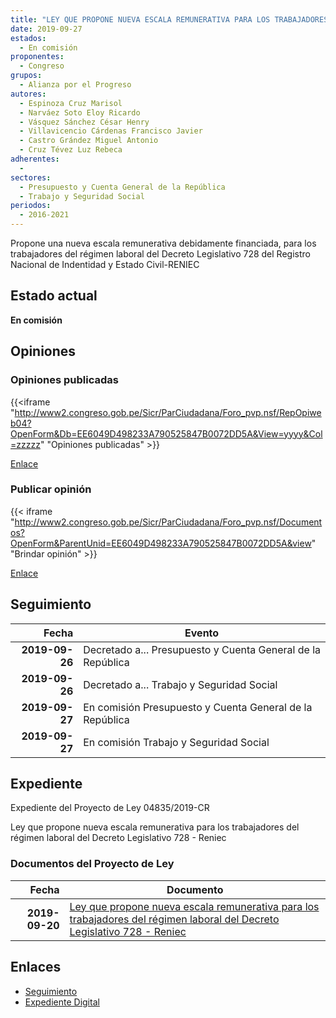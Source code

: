 ```yaml
---
title: "LEY QUE PROPONE NUEVA ESCALA REMUNERATIVA PARA LOS TRABAJADORES DEL RÉGIMEN LABORAL DEL DECRETO LEGISLATIVO 728-RENIEC"
date: 2019-09-27
estados: 
  - En comisión
proponentes: 
  - Congreso
grupos: 
  - Alianza por el Progreso
autores: 
  - Espinoza Cruz Marisol
  - Narváez Soto Eloy Ricardo
  - Vásquez Sánchez César Henry
  - Villavicencio Cárdenas Francisco Javier
  - Castro Grández Miguel Antonio
  - Cruz Tévez Luz Rebeca
adherentes: 
  - 
sectores: 
  - Presupuesto y Cuenta General de la República
  - Trabajo y Seguridad Social
periodos: 
  - 2016-2021
---
```


Propone una nueva escala remunerativa debidamente financiada, para los trabajadores del régimen laboral del Decreto Legislativo 728 del Registro Nacional de Indentidad y Estado Civil-RENIEC


## Estado actual

**En comisión**

## Opiniones

### Opiniones publicadas

{{<iframe "http://www2.congreso.gob.pe/Sicr/ParCiudadana/Foro_pvp.nsf/RepOpiweb04?OpenForm&Db=EE6049D498233A790525847B0072DD5A&View=yyyy&Col=zzzzz" "Opiniones publicadas" >}}

[Enlace](http://www2.congreso.gob.pe/Sicr/ParCiudadana/Foro_pvp.nsf/RepOpiweb04?OpenForm&Db=EE6049D498233A790525847B0072DD5A&View=yyyy&Col=zzzzz)
### Publicar opinión

{{< iframe "http://www2.congreso.gob.pe/Sicr/ParCiudadana/Foro_pvp.nsf/Documentos?OpenForm&ParentUnid=EE6049D498233A790525847B0072DD5A&view" "Brindar opinión" >}}

[Enlace](http://www2.congreso.gob.pe/Sicr/ParCiudadana/Foro_pvp.nsf/Documentos?OpenForm&ParentUnid=EE6049D498233A790525847B0072DD5A&view)

## Seguimiento

| Fecha | Evento |
|------:|--------|
| **2019-09-26** | Decretado a... Presupuesto y Cuenta General de la República|
| **2019-09-26** | Decretado a... Trabajo y Seguridad Social|
| **2019-09-27** | En comisión Presupuesto y Cuenta General de la República|
| **2019-09-27** | En comisión Trabajo y Seguridad Social|


## Expediente

Expediente del Proyecto de Ley 04835/2019-CR

Ley que propone nueva escala remunerativa para los trabajadores del régimen laboral del Decreto Legislativo 728 - Reniec


### Documentos del Proyecto de Ley

| Fecha | Documento |
|------:|--------|
| **2019-09-20** | [Ley que propone nueva escala remunerativa para los trabajadores del régimen laboral del Decreto Legislativo 728 - Reniec](http://www.leyes.congreso.gob.pe/Documentos/2016_2021/Proyectos_de_Ley_y_de_Resoluciones_Legislativas/PL04835_20190920.pdf) |

## Enlaces 

- [Seguimiento](http://www2.congreso.gob.pe/Sicr/TraDocEstProc/CLProLey2016.nsf/f7fff46988ca05b1052578e100829cc7/cf8974c95f3d725b0525847b006092a9?OpenDocument)
- [Expediente Digital](http://www2.congreso.gob.pe/Sicr/TraDocEstProc/CLProLey2016.nsf/f7fff46988ca05b1052578e100829cc7/cf8974c95f3d725b0525847b006092a9?OpenDocument&Click=05257FB7005EB655.eb71d0cf91d8294e05256cdf006b5706/$Body/0.1C6C)

